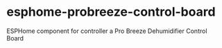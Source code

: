 # esphome-probreeze-control-board
ESPHome component for controller a Pro Breeze Dehumidifier Control Board
